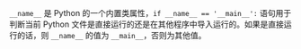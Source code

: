 `__name__` 是 Python 的一个内置类属性，`if __name__ == '__main__':` 语句用于判断当前 Python 文件是直接运行的还是在其他程序中导入运行的。如果是直接运行的话，则 `__name__` 的值为 `__main__`，否则为其他值。